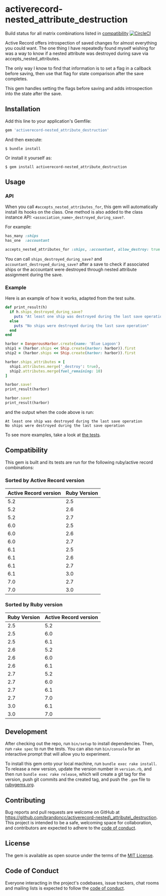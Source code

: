 # activerecord-nested\_attribute\_destruction

Build status for all matrix combinations listed in [compatibility](#compatibility)
[![CircleCI](https://circleci.com/gh/brandoncc/activerecord-nested_attribute_destruction.svg?style=svg)](https://circleci.com/gh/brandoncc/activerecord-nested_attribute_destruction)

Active Record offers introspection of saved changes for almost everything you
could want. The one thing I have repeatedly found myself wishing for was a way
to know if a nested attribute was destroyed during save via
accepts\_nested\_attributes.

The only way I know to find that information is to set a flag in a callback
before saving, then use that flag for state comparison after the save completes.

This gem handles setting the flags before saving and adds introspection into
the state after the save.

## Installation

Add this line to your application's Gemfile:

```ruby
gem 'activerecord-nested_attribute_destruction'
```

And then execute:

    $ bundle install

Or install it yourself as:

    $ gem install activerecord-nested_attribute_destruction

## Usage

### API

When you call `#accepts_nested_attributes_for`, this gem will automatically
install its hooks on the class. One method is also added to the class instance
API: `<association_name>_destroyed_during_save?`.

For example:

```ruby
has_many :ships
has_one  :accountant

accepts_nested_attributes_for :ships, :accountant, allow_destroy: true
```

You can call `ships_destroyed_during_save?` and
`accountant_destroyed_during_save?` after a save to check if associated ships or
the accountant were destroyed through nested attribute assignment during the
save.

### Example

Here is an example of how it works, adapted from the test suite.

```ruby
def print_result(h)
  if h.ships_destroyed_during_save?
    puts "At least one ship was destroyed during the last save operation"
  else
    puts "No ships were destroyed during the last save operation"
  end
end

harbor = DangerousHarbor.create(name: 'Blue Lagoon')
ship1 = (harbor.ships << Ship.create(harbor: harbor)).first
ship2 = (harbor.ships << Ship.create(harbor: harbor)).first

harbor.ships_attributes = [
  ship1.attributes.merge('_destroy': true),
  ship2.attributes.merge(fuel_remaining: 10)
]

harbor.save!
print_result(harbor)

harbor.save!
print_result(harbor)
```

and the output when the code above is run:

```
At least one ship was destroyed during the last save operation
No ships were destroyed during the last save operation
```

To see more examples, take a look at [the tests](https://github.com/brandoncc/activerecord-nested_attribute_destruction/blob/main/spec/functionality_spec.rb).

## Compatibility

This gem is built and its tests are run for the following ruby/active record
combinations:

### Sorted by Active Record version

| Active Record version | Ruby Version |
|-----------------------|--------------|
| 5.2                   | 2.5          |
| 5.2                   | 2.6          |
| 5.2                   | 2.7          |
| 6.0                   | 2.5          |
| 6.0                   | 2.6          |
| 6.0                   | 2.7          |
| 6.1                   | 2.5          |
| 6.1                   | 2.6          |
| 6.1                   | 2.7          |
| 6.1                   | 3.0          |
| 7.0                   | 2.7          |
| 7.0                   | 3.0          |

### Sorted by Ruby version

| Ruby Version | Active Record version |
|--------------|-----------------------|
| 2.5          | 5.2                   |
| 2.5          | 6.0                   |
| 2.5          | 6.1                   |
| 2.6          | 5.2                   |
| 2.6          | 6.0                   |
| 2.6          | 6.1                   |
| 2.7          | 5.2                   |
| 2.7          | 6.0                   |
| 2.7          | 6.1                   |
| 2.7          | 7.0                   |
| 3.0          | 6.1                   |
| 3.0          | 7.0                   |

## Development

After checking out the repo, run `bin/setup` to install dependencies. Then, run `rake spec` to run the tests. You can also run `bin/console` for an interactive prompt that will allow you to experiment.

To install this gem onto your local machine, run `bundle exec rake install`. To release a new version, update the version number in `version.rb`, and then run `bundle exec rake release`, which will create a git tag for the version, push git commits and the created tag, and push the `.gem` file to [rubygems.org](https://rubygems.org).

## Contributing

Bug reports and pull requests are welcome on GitHub at https://github.com/brandoncc/activerecord-nested\_attribute\_destruction. This project is intended to be a safe, welcoming space for collaboration, and contributors are expected to adhere to the [code of conduct](https://github.com/brandoncc/activerecord-nested_attribute_destruction/blob/main/CODE_OF_CONDUCT.md).

## License

The gem is available as open source under the terms of the [MIT License](https://opensource.org/licenses/MIT).

## Code of Conduct

Everyone interacting in the project's codebases, issue trackers, chat rooms and mailing lists is expected to follow the [code of conduct](https://github.com/brandoncc/activerecord-nested_attribute_destruction/blob/main/CODE_OF_CONDUCT.md).
